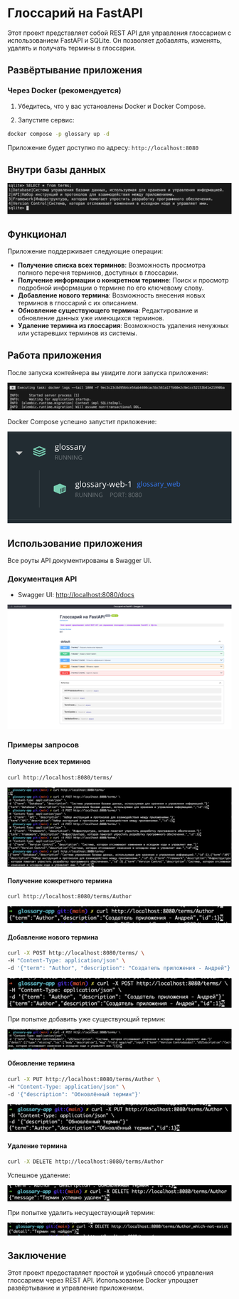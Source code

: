 # Глоссарий на FastAPI

Этот проект представляет собой REST API для управления глоссарием с использованием FastAPI и SQLite. Он позволяет добавлять, изменять, удалять и получать термины в глоссарии.

## Развёртывание приложения

### Через Docker (рекомендуется)

1. Убедитесь, что у вас установлены Docker и Docker Compose.

2. Запустите сервис:

```bash
docker compose -p glossary up -d
```

Приложение будет доступно по адресу: `http://localhost:8080`

## Внутри базы данных

![Внутри базы данных](images/db.png)

## Функционал

Приложение поддерживает следующие операции:

- **Получение списка всех терминов**: Возможность просмотра полного перечня терминов, доступных в глоссарии.
- **Получение информации о конкретном термине**: Поиск и просмотр подробной информации о термине по его ключевому слову.
- **Добавление нового термина**: Возможность внесения новых терминов в глоссарий с их описанием.
- **Обновление существующего термина**: Редактирование и обновление данных уже имеющихся терминов.
- **Удаление термина из глоссария**: Возможность удаления ненужных или устаревших терминов из системы.

## Работа приложения

После запуска контейнера вы увидите логи запуска приложения:

![Логи запуска контейнера](images/container_startap_logs.png)

Docker Compose успешно запустит приложение:

![Docker Compose запущен](images/docker-compose-started.png)

## Использование приложения

Все роуты API документированы в Swagger UI.

### Документация API

- Swagger UI: [http://localhost:8080/docs](http://localhost:8080/docs)

![Swagger UI](images/swagger.png)

### Примеры запросов

#### Получение всех терминов

```bash
curl http://localhost:8080/terms/
```

![Получение всех терминов](images/get-all.png)

#### Получение конкретного термина

```bash
curl http://localhost:8080/terms/Author
```

![Получение конкретного термина](images/get-one.png)

#### Добавление нового термина

```bash
curl -X POST http://localhost:8080/terms/ \
-H "Content-Type: application/json" \
-d '{"term": "Author", "description": "Создатель приложения - Андрей"}'
```

![Добавление нового термина](images/add.png)

При попытке добавить уже существующий термин:

![Ошибка добавления термина](images/add-error.png)

#### Обновление термина

```bash
curl -X PUT http://localhost:8080/terms/Author \
-H "Content-Type: application/json" \
-d '{"description": "Обновлённый термин"}'
```

![Обновление термина](images/update.png)

#### Удаление термина

```bash
curl -X DELETE http://localhost:8080/terms/Author
```

Успешное удаление:

![Удаление термина](images/delete-ok.png)

При попытке удалить несуществующий термин:

![Ошибка удаления термина](images/delete-error.png)

## Заключение

Этот проект предоставляет простой и удобный способ управления глоссарием через REST API. Использование Docker упрощает развёртывание и управление приложением.